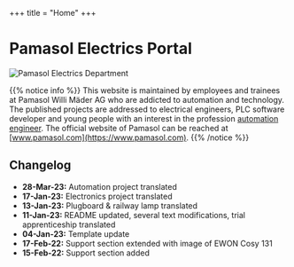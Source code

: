 +++
title = "Home"
+++

# Pamasol Electrics Portal

![Pamasol Electrics Department](./images/pamasol_office.en.jpg)

{{% notice info %}}
This website is maintained by employees and trainees at Pamasol Willi Mäder AG who are addicted to automation and technology. The published projects are addressed to electrical engineers, PLC software developer and young people with an interest in the profession [automation engineer](https://www.swissmechanic.ch/grundbildung-erwachsenenbildung/deine-lehre-grundbildung/artmid/786/articleid/105/automatikerin-ef). The official website of Pamasol can be reached at [www.pamasol.com](https://www.pamasol.com).
{{% /notice %}}

## Changelog

* **28-Mar-23:** Automation project translated
* **17-Jan-23:** Electronics project translated
* **13-Jan-23:** Plugboard & railway lamp translated
* **11-Jan-23:** README updated, several text modifications, trial apprenticeship translated
* **04-Jan-23:** Template update
* **17-Feb-22:** Support section extended with image of EWON Cosy 131
* **15-Feb-22:** Support section added
